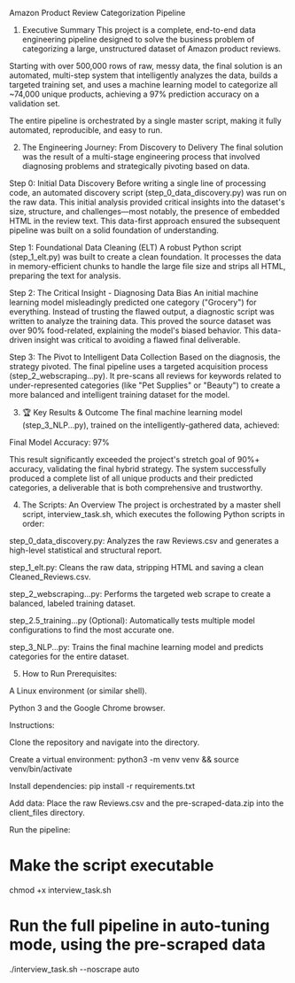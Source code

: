 Amazon Product Review Categorization Pipeline
1. Executive Summary
This project is a complete, end-to-end data engineering pipeline designed to solve the business problem of categorizing a large, unstructured dataset of Amazon product reviews.

Starting with over 500,000 rows of raw, messy data, the final solution is an automated, multi-step system that intelligently analyzes the data, builds a targeted training set, and uses a machine learning model to categorize all ~74,000 unique products, achieving a 97% prediction accuracy on a validation set.

The entire pipeline is orchestrated by a single master script, making it fully automated, reproducible, and easy to run.

2. The Engineering Journey: From Discovery to Delivery
The final solution was the result of a multi-stage engineering process that involved diagnosing problems and strategically pivoting based on data.

Step 0: Initial Data Discovery
Before writing a single line of processing code, an automated discovery script (step_0_data_discovery.py) was run on the raw data. This initial analysis provided critical insights into the dataset's size, structure, and challenges—most notably, the presence of embedded HTML in the review text. This data-first approach ensured the subsequent pipeline was built on a solid foundation of understanding.

Step 1: Foundational Data Cleaning (ELT)
A robust Python script (step_1_elt.py) was built to create a clean foundation. It processes the data in memory-efficient chunks to handle the large file size and strips all HTML, preparing the text for analysis.

Step 2: The Critical Insight - Diagnosing Data Bias
An initial machine learning model misleadingly predicted one category ("Grocery") for everything. Instead of trusting the flawed output, a diagnostic script was written to analyze the training data. This proved the source dataset was over 90% food-related, explaining the model's biased behavior. This data-driven insight was critical to avoiding a flawed final deliverable.

Step 3: The Pivot to Intelligent Data Collection
Based on the diagnosis, the strategy pivoted. The final pipeline uses a targeted acquisition process (step_2_webscraping...py). It pre-scans all reviews for keywords related to under-represented categories (like "Pet Supplies" or "Beauty") to create a more balanced and intelligent training dataset for the model.

3. 🏆 Key Results & Outcome
The final machine learning model (step_3_NLP...py), trained on the intelligently-gathered data, achieved:

Final Model Accuracy: 97%

This result significantly exceeded the project's stretch goal of 90%+ accuracy, validating the final hybrid strategy. The system successfully produced a complete list of all unique products and their predicted categories, a deliverable that is both comprehensive and trustworthy.

4. The Scripts: An Overview
The project is orchestrated by a master shell script, interview_task.sh, which executes the following Python scripts in order:

step_0_data_discovery.py: Analyzes the raw Reviews.csv and generates a high-level statistical and structural report.

step_1_elt.py: Cleans the raw data, stripping HTML and saving a clean Cleaned_Reviews.csv.

step_2_webscraping...py: Performs the targeted web scrape to create a balanced, labeled training dataset.

step_2.5_training...py (Optional): Automatically tests multiple model configurations to find the most accurate one.

step_3_NLP...py: Trains the final machine learning model and predicts categories for the entire dataset.

5. How to Run
Prerequisites:

A Linux environment (or similar shell).

Python 3 and the Google Chrome browser.

Instructions:

Clone the repository and navigate into the directory.

Create a virtual environment: python3 -m venv venv && source venv/bin/activate

Install dependencies: pip install -r requirements.txt

Add data: Place the raw Reviews.csv and the pre-scraped-data.zip into the client_files directory.

Run the pipeline:

# Make the script executable
chmod +x interview_task.sh

# Run the full pipeline in auto-tuning mode, using the pre-scraped data
./interview_task.sh --noscrape auto
